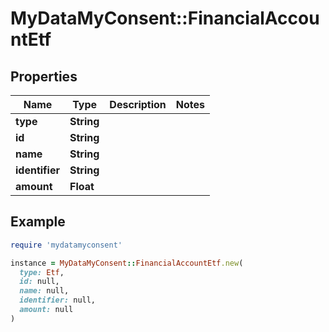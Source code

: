 # MyDataMyConsent::FinancialAccountEtf

## Properties

| Name | Type | Description | Notes |
| ---- | ---- | ----------- | ----- |
| **type** | **String** |  |  |
| **id** | **String** |  |  |
| **name** | **String** |  |  |
| **identifier** | **String** |  |  |
| **amount** | **Float** |  |  |

## Example

```ruby
require 'mydatamyconsent'

instance = MyDataMyConsent::FinancialAccountEtf.new(
  type: Etf,
  id: null,
  name: null,
  identifier: null,
  amount: null
)
```

